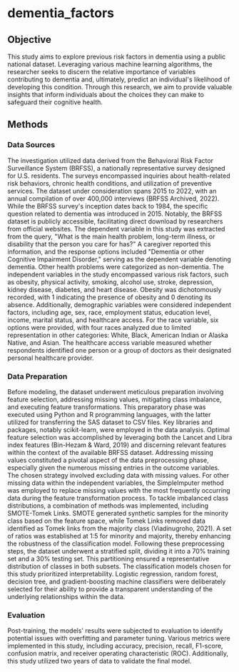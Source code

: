 # dementia_factors
## Objective
This study aims to explore previous risk factors in dementia using a public national dataset. Leveraging various machine learning algorithms, the researcher seeks to discern the relative importance of variables contributing to dementia and, ultimately, predict an individual's likelihood of developing this condition. Through this research, we aim to provide valuable insights that inform individuals about the choices they can make to safeguard their cognitive health.

## Methods
### Data Sources

The investigation utilized data derived from the Behavioral Risk Factor Surveillance System (BRFSS), a nationally representative survey designed for U.S. residents. The surveys encompassed inquiries about health-related risk behaviors, chronic health conditions, and utilization of preventive services. The dataset under consideration spans 2015 to 2022, with an annual compilation of over 400,000 interviews (BRFSS Archived, 2022). While the BRFSS survey's inception dates back to 1984, the specific question related to dementia was introduced in 2015. Notably, the BRFSS dataset is publicly accessible, facilitating direct download by researchers from official websites.
The dependent variable in this study was extracted from the query, "What is the main health problem, long-term illness, or disability that the person you care for has?" A caregiver reported this information, and the response options included "Dementia or other Cognitive Impairment Disorder," serving as the dependent variable denoting dementia. Other health problems were categorized as non-dementia. The independent variables in the study encompassed various risk factors, such as obesity, physical activity, smoking, alcohol use, stroke, depression, kidney disease, diabetes, and heart disease. Obesity was dichotomously recorded, with 1 indicating the presence of obesity and 0 denoting its absence.
Additionally, demographic variables were considered independent factors, including age, sex, race, employment status, education level, income, marital status, and healthcare access. For the race variable, six options were provided, with four races analyzed due to limited representation in other categories: White, Black, American Indian or Alaska Native, and Asian. The healthcare access variable measured whether respondents identified one person or a group of doctors as their designated personal healthcare provider.


### Data Preparation

Before modeling, the dataset underwent meticulous preparation involving feature selection, addressing missing values, mitigating class imbalance, and executing feature transformations. This preparatory phase was executed using Python and R programming languages, with the latter utilized for transferring the SAS dataset to CSV files. Key libraries and packages, notably scikit-learn, were employed in the data analysis.
Optimal feature selection was accomplished by leveraging both the Lancet and Libra index features (Bin-Hezam & Ward, 2019) and discerning relevant features within the context of the available BRFSS dataset.
Addressing missing values constituted a pivotal aspect of the data preprocessing phase, especially given the numerous missing entries in the outcome variables. The chosen strategy involved excluding data with missing values. For other missing data within the independent variables, the SimpleImputer method was employed to replace missing values with the most frequently occurring data during the feature transformation process.
To tackle imbalanced class distributions, a combination of methods was implemented, including SMOTE-Tomek Links. SMOTE generated synthetic samples for the minority class based on the feature space, while Tomek Links removed data identified as Tomek links from the majority class (Viadinugroho, 2021). A set of ratios was established at 1:5 for minority and majority, thereby enhancing the robustness of the classification model.
Following these preprocessing steps, the dataset underwent a stratified split, dividing it into a 70% training set and a 30% testing set. This partitioning ensured a representative distribution of classes in both subsets. The classification models chosen for this study prioritized interpretability. Logistic regression, random forest, decision tree, and gradient-boosting machine classifiers were deliberately selected for their ability to provide a transparent understanding of the underlying relationships within the data.

### Evaluation
Post-training, the models' results were subjected to evaluation to identify potential issues with overfitting and parameter tuning. Various metrics were implemented in this study, including accuracy, precision, recall, F1-score, confusion matrix, and receiver operating characteristic (ROC). Additionally, this study utilized two years of data to validate the final model.

